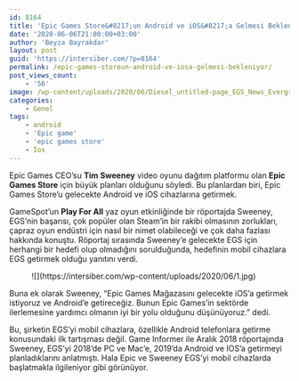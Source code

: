 ```yaml
---
id: 8164
title: 'Epic Games Store&#8217;un Android ve iOS&#8217;a Gelmesi Bekleniyor'
date: '2020-06-06T21:00:00+03:00'
author: 'Beyza Bayrakdar'
layout: post
guid: 'https://intersiber.com/?p=8164'
permalink: /epic-games-storeun-android-ve-iosa-gelmesi-bekleniyor/
post_views_count:
    - '56'
image: /wp-content/uploads/2020/06/Diesel_untitled-page_EGS_News_Evergreen-1920x1080-8ca7376077d174b4fc77c92462c7adb546b4fb18.jpg
categories:
    - Genel
tags:
    - android
    - 'Epic game'
    - 'epic games store'
    - İos
---
```


Epic Games CEO’su **Tim Sweeney** video oyunu dağıtım platformu olan **Epic Games Store** için büyük planları olduğunu söyledi. Bu planlardan biri, Epic Games Store’u gelecekte Android ve iOS cihazlarına getirmek.

GameSpot’un **Play For All** yaz oyun etkinliğinde bir röportajda Sweeney, EGS’nin başarısı, çok popüler olan Steam’in bir rakibi olmasının zorlukları, çapraz oyun endüstri için nasıl bir nimet olabileceği ve çok daha fazlası hakkında konuştu. Röportaj sırasında Sweeney’e gelecekte EGS için herhangi bir hedefi olup olmadığını sorulduğunda, hedefinin mobil cihazlara EGS getirmek olduğu yanıtını verdi.

<figure class="wp-block-image size-large">![](https://intersiber.com/wp-content/uploads/2020/06/1.jpg)</figure>Buna ek olarak Sweeney, “Epic Games Mağazasını gelecekte iOS’a getirmek istiyoruz ve Android’e getireceğiz. Bunun Epic Games’in sektörde ilerlemesine yardımcı olmanın iyi bir yolu olduğunu düşünüyoruz.” dedi.

Bu, şirketin EGS’yi mobil cihazlara, özellikle Android telefonlara getirme konusundaki ilk tartışması değil. Game Informer ile Aralık 2018 röportajında ​​Sweeney, EGS’yi 2018’de PC ve Mac’e, 2019’da Android ve IOS’a getirmeyi planladıklarını anlatmıştı. Hala Epic ve Sweeney EGS’yi mobil cihazlarda başlatmakla ilgileniyor gibi görünüyor.